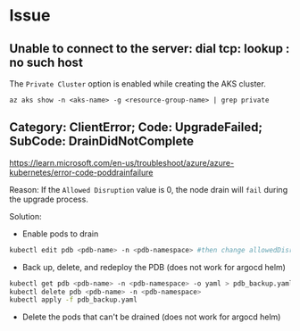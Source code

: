 # Issue

## Unable to connect to the server: dial tcp: lookup : no such host
The `Private Cluster` option is enabled while creating the AKS cluster.
```
az aks show -n <aks-name> -g <resource-group-name> | grep private
```

## Category: ClientError; Code: UpgradeFailed; SubCode: DrainDidNotComplete
https://learn.microsoft.com/en-us/troubleshoot/azure/azure-kubernetes/error-code-poddrainfailure

Reason: If the `Allowed Disruption` value is 0, the node drain will `fail` during the upgrade process.

Solution:
- Enable pods to drain
```sh
kubectl edit pdb <pdb-name> -n <pdb-namespace> #then change allowedDisruptions
```
- Back up, delete, and redeploy the PDB (does not work for argocd helm)
```sh
kubectl get pdb <pdb-name> -n <pdb-namespace> -o yaml > pdb_backup.yaml
kubectl delete pdb <pdb-name> -n <pdb-namespace>
kubectl apply -f pdb_backup.yaml
```  
- Delete the pods that can't be drained (does not work for argocd helm)
